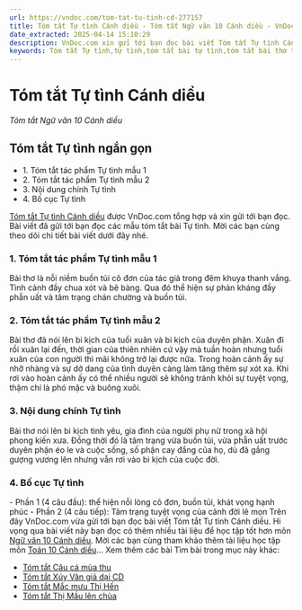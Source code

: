 ```yaml
---
url: https://vndoc.com/tom-tat-tu-tinh-cd-277157
title: Tóm tắt Tự tình Cánh diều - Tóm tắt Ngữ văn 10 Cánh diều - VnDoc.com
date_extracted: 2025-04-14 15:10:29
description: VnDoc.com xin gửi tới bạn đọc bài viết Tóm tắt Tự tình Cánh diều. Mời các bạn cùng tham khảo chi tiết bài viết dưới đây nhé.
keywords: Tóm tắt Tự tình,tự tình,tóm tắt bài tự tình,tóm tắt bài thơ tự tình,tóm tắt tự tình ngắn gọn,ngữ văn 10 CD,Tóm tắt ngữ văn 10 CD,ngữ văn 10 cánh diều,tóm tắt ngữ văn 10 cánh diều
---
```


# Tóm tắt Tự tình Cánh diều
 _Tóm tắt Ngữ văn 10 Cánh diều_
## Tóm tắt Tự tình ngắn gọn
  * 1\. Tóm tắt tác phẩm Tự tình mẫu 1
  * 2\. Tóm tắt tác phẩm Tự tình mẫu 2
  * 3\. Nội dung chính Tự tình
  * 4\. Bố cục Tự tình

[Tóm tắt Tự tình Cánh diều](<https://vndoc.com/tom-tat-tu-tinh-cd-277157>) được VnDoc.com tổng hợp và xin gửi tới bạn đọc. Bài viết đã gửi tới bạn đọc các mẫu tóm tắt bài Tự tình. Mời các bạn cùng theo dõi chi tiết bài viết dưới đây nhé.
### 1\. Tóm tắt tác phẩm Tự tình mẫu 1
Bài thơ là nỗi niềm buồn tủi cô đơn của tác giả trong đêm khuya thanh vắng. Tình cảnh đầy chua xót và bẽ bàng. Qua đó thể hiện sự phản kháng đầy phẫn uất và tâm trạng chán chường và buồn tủi.
### 2\. Tóm tắt tác phẩm Tự tình mẫu 2
Bài thơ đã nói lên bi kịch của tuổi xuân và bi kịch của duyên phận. Xuân đi rồi xuân lại đến, thời gian của thiên nhiên cứ vậy mà tuần hoàn nhưng tuổi xuân của con người thì mãi không trở lại được nữa. Trong hoàn cảnh ấy sự nhỡ nhàng và sự dở dang của tình duyên càng làm tăng thêm sự xót xa. Khi rơi vào hoàn cảnh ấy có thể nhiều người sẽ không tránh khỏi sự tuyệt vọng, thậm chí là phó mặc và buông xuôi.
### 3\. Nội dung chính Tự tình
Bài thơ nói lên bi kịch tình yêu, gia đình của người phụ nữ trong xã hội phong kiến xưa. Đồng thời đó là tâm trạng vừa buồn tủi, vừa phẫn uất trước duyên phận éo le và cuộc sống, số phận cay đắng của họ, dù đã gắng gượng vương lên nhưng vẫn rơi vào bi kịch của cuộc đời.
### 4\. Bố cục Tự tình
\- Phần 1 \(4 câu đầu\): thể hiện nỗi lòng cô đơn, buồn tủi, khát vọng hạnh phúc
\- Phần 2 \(4 câu tiếp\): Tâm trạng tuyệt vọng của cảnh đời lẽ mọn
Trên đây VnDoc.com vừa gửi tới bạn đọc bài viết Tóm tắt Tự tình Cánh diều. Hi vọng qua bài viết này bạn đọc có thêm nhiều tài liệu để học tập tốt hơn môn [Ngữ văn 10 Cánh diều](<https://vndoc.com/ngu-van-10-canh-dieu-tap1>). Mời các bạn cùng tham khảo thêm tài liệu học tập môn [Toán 10 Cánh diều](<https://vndoc.com/toan-10-canh-dieu-tap1>)...
Xem thêm các bài Tìm bài trong mục này khác:
  * [Tóm tắt Câu cá mùa thu](</tom-tat-cau-ca-mua-thu-cd-277159>)
  * [Tóm tắt Xúy Vân giả dại CD](</tom-tat-xuy-van-gia-dai-cd-277161>)
  * [Tóm tắt Mắc mưu Thị Hến](</tom-tat-mac-muu-thi-hen-cd-277164>)
  * [Tóm tắt Thị Mầu lên chùa](</tom-tat-thi-mau-len-chua-cd-277170>)

